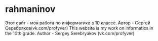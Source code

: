 # rahmaninov
Этот сайт - моя работа по информатике в 10 классе. Автор - Сергей Серебряков(vk.com/profyver)
This website is my work on informatics in the 10th grade. Author - Sergey Serebryakov (vk.com/profyver)
